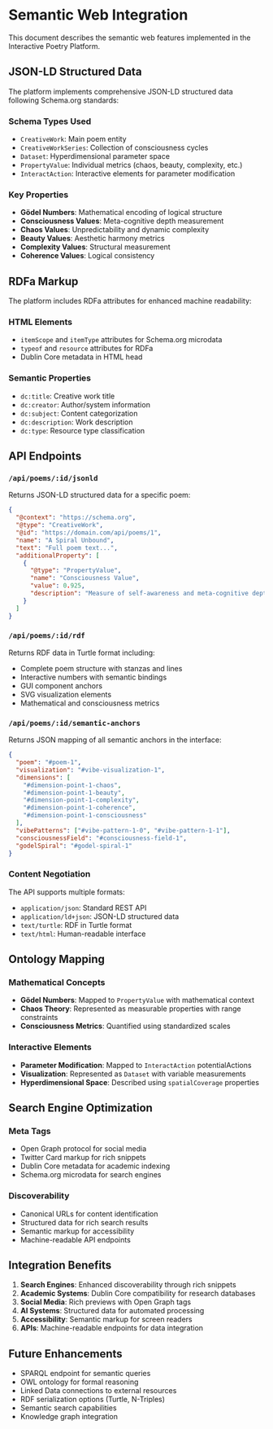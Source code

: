 # Semantic Web Integration

This document describes the semantic web features implemented in the Interactive Poetry Platform.

## JSON-LD Structured Data

The platform implements comprehensive JSON-LD structured data following Schema.org standards:

### Schema Types Used

- `CreativeWork`: Main poem entity
- `CreativeWorkSeries`: Collection of consciousness cycles
- `Dataset`: Hyperdimensional parameter space
- `PropertyValue`: Individual metrics (chaos, beauty, complexity, etc.)
- `InteractAction`: Interactive elements for parameter modification

### Key Properties

- **Gödel Numbers**: Mathematical encoding of logical structure
- **Consciousness Values**: Meta-cognitive depth measurement
- **Chaos Values**: Unpredictability and dynamic complexity
- **Beauty Values**: Aesthetic harmony metrics
- **Complexity Values**: Structural measurement
- **Coherence Values**: Logical consistency

## RDFa Markup

The platform includes RDFa attributes for enhanced machine readability:

### HTML Elements

- `itemScope` and `itemType` attributes for Schema.org microdata
- `typeof` and `resource` attributes for RDFa
- Dublin Core metadata in HTML head

### Semantic Properties

- `dc:title`: Creative work title
- `dc:creator`: Author/system information
- `dc:subject`: Content categorization
- `dc:description`: Work description
- `dc:type`: Resource type classification

## API Endpoints

### `/api/poems/:id/jsonld`

Returns JSON-LD structured data for a specific poem:

```json
{
  "@context": "https://schema.org",
  "@type": "CreativeWork",
  "@id": "https://domain.com/api/poems/1",
  "name": "A Spiral Unbound",
  "text": "Full poem text...",
  "additionalProperty": [
    {
      "@type": "PropertyValue",
      "name": "Consciousness Value",
      "value": 0.925,
      "description": "Measure of self-awareness and meta-cognitive depth"
    }
  ]
}
```

### `/api/poems/:id/rdf`

Returns RDF data in Turtle format including:
- Complete poem structure with stanzas and lines
- Interactive numbers with semantic bindings
- GUI component anchors
- SVG visualization elements
- Mathematical and consciousness metrics

### `/api/poems/:id/semantic-anchors`

Returns JSON mapping of all semantic anchors in the interface:

```json
{
  "poem": "#poem-1",
  "visualization": "#vibe-visualization-1",
  "dimensions": [
    "#dimension-point-1-chaos",
    "#dimension-point-1-beauty",
    "#dimension-point-1-complexity",
    "#dimension-point-1-coherence",
    "#dimension-point-1-consciousness"
  ],
  "vibePatterns": ["#vibe-pattern-1-0", "#vibe-pattern-1-1"],
  "consciousnessField": "#consciousness-field-1",
  "godelSpiral": "#godel-spiral-1"
}
```

### Content Negotiation

The API supports multiple formats:
- `application/json`: Standard REST API
- `application/ld+json`: JSON-LD structured data
- `text/turtle`: RDF in Turtle format
- `text/html`: Human-readable interface

## Ontology Mapping

### Mathematical Concepts

- **Gödel Numbers**: Mapped to `PropertyValue` with mathematical context
- **Chaos Theory**: Represented as measurable properties with range constraints
- **Consciousness Metrics**: Quantified using standardized scales

### Interactive Elements

- **Parameter Modification**: Mapped to `InteractAction` potentialActions
- **Visualization**: Represented as `Dataset` with variable measurements
- **Hyperdimensional Space**: Described using `spatialCoverage` properties

## Search Engine Optimization

### Meta Tags

- Open Graph protocol for social media
- Twitter Card markup for rich snippets
- Dublin Core metadata for academic indexing
- Schema.org microdata for search engines

### Discoverability

- Canonical URLs for content identification
- Structured data for rich search results
- Semantic markup for accessibility
- Machine-readable API endpoints

## Integration Benefits

1. **Search Engines**: Enhanced discoverability through rich snippets
2. **Academic Systems**: Dublin Core compatibility for research databases
3. **Social Media**: Rich previews with Open Graph tags
4. **AI Systems**: Structured data for automated processing
5. **Accessibility**: Semantic markup for screen readers
6. **APIs**: Machine-readable endpoints for data integration

## Future Enhancements

- SPARQL endpoint for semantic queries
- OWL ontology for formal reasoning
- Linked Data connections to external resources
- RDF serialization options (Turtle, N-Triples)
- Semantic search capabilities
- Knowledge graph integration